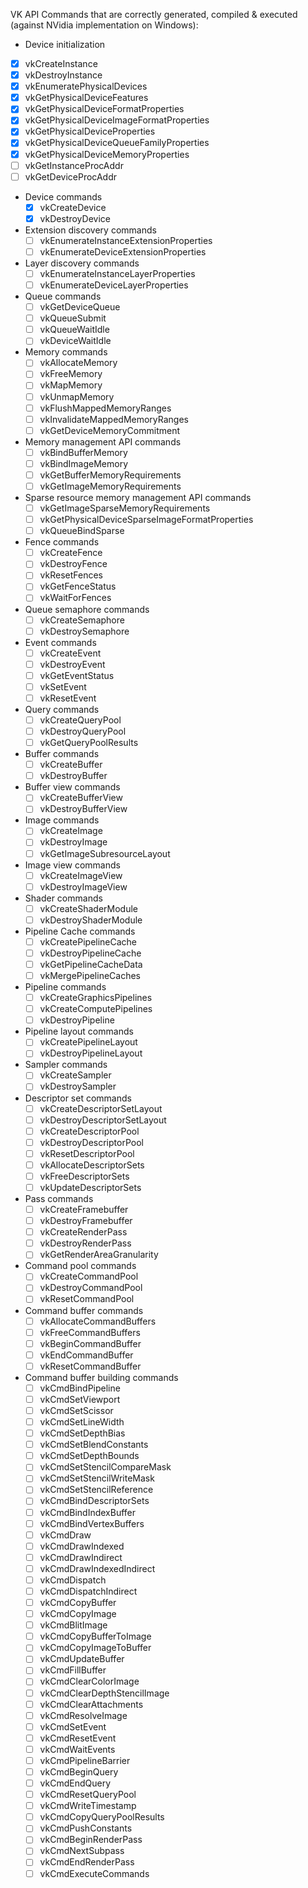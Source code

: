 VK API Commands that are correctly generated, compiled & executed (against NVidia implementation on Windows):

-  Device initialization
  - [x] vkCreateInstance
  - [x] vkDestroyInstance
  - [x] vkEnumeratePhysicalDevices
  - [x] vkGetPhysicalDeviceFeatures
  - [x] vkGetPhysicalDeviceFormatProperties
  - [x] vkGetPhysicalDeviceImageFormatProperties
  - [x] vkGetPhysicalDeviceProperties
  - [x] vkGetPhysicalDeviceQueueFamilyProperties
  - [x] vkGetPhysicalDeviceMemoryProperties
  - [ ] vkGetInstanceProcAddr
  - [ ] vkGetDeviceProcAddr
- Device commands
  - [x] vkCreateDevice
  - [x] vkDestroyDevice
- Extension discovery commands
  - [ ] vkEnumerateInstanceExtensionProperties
  - [ ] vkEnumerateDeviceExtensionProperties
- Layer discovery commands
  - [ ] vkEnumerateInstanceLayerProperties
  - [ ] vkEnumerateDeviceLayerProperties
- Queue commands
  - [ ] vkGetDeviceQueue
  - [ ] vkQueueSubmit
  - [ ] vkQueueWaitIdle
  - [ ] vkDeviceWaitIdle
- Memory commands
  - [ ] vkAllocateMemory
  - [ ] vkFreeMemory
  - [ ] vkMapMemory
  - [ ] vkUnmapMemory
  - [ ] vkFlushMappedMemoryRanges
  - [ ] vkInvalidateMappedMemoryRanges
  - [ ] vkGetDeviceMemoryCommitment
- Memory management API commands
  - [ ] vkBindBufferMemory
  - [ ] vkBindImageMemory
  - [ ] vkGetBufferMemoryRequirements
  - [ ] vkGetImageMemoryRequirements
- Sparse resource memory management API commands
  - [ ] vkGetImageSparseMemoryRequirements
  - [ ] vkGetPhysicalDeviceSparseImageFormatProperties
  - [ ] vkQueueBindSparse
- Fence commands
  - [ ] vkCreateFence
  - [ ] vkDestroyFence
  - [ ] vkResetFences
  - [ ] vkGetFenceStatus
  - [ ] vkWaitForFences
- Queue semaphore commands
  - [ ] vkCreateSemaphore
  - [ ] vkDestroySemaphore
- Event commands
  - [ ] vkCreateEvent
  - [ ] vkDestroyEvent
  - [ ] vkGetEventStatus
  - [ ] vkSetEvent
  - [ ] vkResetEvent
- Query commands
  - [ ] vkCreateQueryPool
  - [ ] vkDestroyQueryPool
  - [ ] vkGetQueryPoolResults
- Buffer commands
  - [ ] vkCreateBuffer
  - [ ] vkDestroyBuffer
- Buffer view commands
  - [ ] vkCreateBufferView
  - [ ] vkDestroyBufferView
- Image commands
  - [ ] vkCreateImage
  - [ ] vkDestroyImage
  - [ ] vkGetImageSubresourceLayout
- Image view commands
  - [ ] vkCreateImageView
  - [ ] vkDestroyImageView
- Shader commands
  - [ ] vkCreateShaderModule
  - [ ] vkDestroyShaderModule
- Pipeline Cache commands
  - [ ] vkCreatePipelineCache
  - [ ] vkDestroyPipelineCache
  - [ ] vkGetPipelineCacheData
  - [ ] vkMergePipelineCaches
- Pipeline commands
  - [ ] vkCreateGraphicsPipelines
  - [ ] vkCreateComputePipelines
  - [ ] vkDestroyPipeline
- Pipeline layout commands
  - [ ] vkCreatePipelineLayout
  - [ ] vkDestroyPipelineLayout
- Sampler commands
  - [ ] vkCreateSampler
  - [ ] vkDestroySampler
- Descriptor set commands
  - [ ] vkCreateDescriptorSetLayout
  - [ ] vkDestroyDescriptorSetLayout
  - [ ] vkCreateDescriptorPool
  - [ ] vkDestroyDescriptorPool
  - [ ] vkResetDescriptorPool
  - [ ] vkAllocateDescriptorSets
  - [ ] vkFreeDescriptorSets
  - [ ] vkUpdateDescriptorSets
- Pass commands
  - [ ] vkCreateFramebuffer
  - [ ] vkDestroyFramebuffer
  - [ ] vkCreateRenderPass
  - [ ] vkDestroyRenderPass
  - [ ] vkGetRenderAreaGranularity
- Command pool commands
  - [ ] vkCreateCommandPool
  - [ ] vkDestroyCommandPool
  - [ ] vkResetCommandPool
- Command buffer commands
  - [ ] vkAllocateCommandBuffers
  - [ ] vkFreeCommandBuffers
  - [ ] vkBeginCommandBuffer
  - [ ] vkEndCommandBuffer
  - [ ] vkResetCommandBuffer
- Command buffer building commands
  - [ ] vkCmdBindPipeline
  - [ ] vkCmdSetViewport
  - [ ] vkCmdSetScissor
  - [ ] vkCmdSetLineWidth
  - [ ] vkCmdSetDepthBias
  - [ ] vkCmdSetBlendConstants
  - [ ] vkCmdSetDepthBounds
  - [ ] vkCmdSetStencilCompareMask
  - [ ] vkCmdSetStencilWriteMask
  - [ ] vkCmdSetStencilReference
  - [ ] vkCmdBindDescriptorSets
  - [ ] vkCmdBindIndexBuffer
  - [ ] vkCmdBindVertexBuffers
  - [ ] vkCmdDraw
  - [ ] vkCmdDrawIndexed
  - [ ] vkCmdDrawIndirect
  - [ ] vkCmdDrawIndexedIndirect
  - [ ] vkCmdDispatch
  - [ ] vkCmdDispatchIndirect
  - [ ] vkCmdCopyBuffer
  - [ ] vkCmdCopyImage
  - [ ] vkCmdBlitImage
  - [ ] vkCmdCopyBufferToImage
  - [ ] vkCmdCopyImageToBuffer
  - [ ] vkCmdUpdateBuffer
  - [ ] vkCmdFillBuffer
  - [ ] vkCmdClearColorImage
  - [ ] vkCmdClearDepthStencilImage
  - [ ] vkCmdClearAttachments
  - [ ] vkCmdResolveImage
  - [ ] vkCmdSetEvent
  - [ ] vkCmdResetEvent
  - [ ] vkCmdWaitEvents
  - [ ] vkCmdPipelineBarrier
  - [ ] vkCmdBeginQuery
  - [ ] vkCmdEndQuery
  - [ ] vkCmdResetQueryPool
  - [ ] vkCmdWriteTimestamp
  - [ ] vkCmdCopyQueryPoolResults
  - [ ] vkCmdPushConstants
  - [ ] vkCmdBeginRenderPass
  - [ ] vkCmdNextSubpass
  - [ ] vkCmdEndRenderPass
  - [ ] vkCmdExecuteCommands
